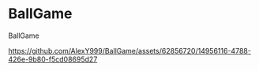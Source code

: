 # BallGame
BallGame


https://github.com/AlexY999/BallGame/assets/62856720/14956116-4788-426e-9b80-f5cd08695d27

